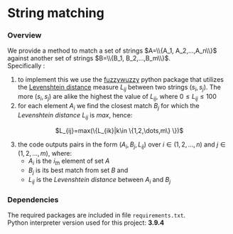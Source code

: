 # String matching
### Overview
We provide a method to match a set of strings $A=\\{A_1, A_2,...,A_n\\}$ against another set of strings $B=\\{B_1, B_2,...,B_m\\}$.<br>
Specifically :
1. to implement this we use the [fuzzywuzzy](https://pypi.org/project/fuzzywuzzy/) python package that utilizes the [Levenshtein distance](https://en.wikipedia.org/wiki/Levenshtein_distance) measure $L_{ij}$ between two strings $(s_i, s_j)$. The more $(s_i, s_j)$ are alike the highest the value of $L_{ij}$, where $0 \leq L_{ij} \leq 100$
2. for each element $A_i$ we find the closest match $B_j$ for which the _Levenshtein distance_ $L_{ij}$ is _max_, hence:<br>
<p align="center">
$L_{ij}=max(\{L_{ik}|k\in \{1,2,\dots,m\} \})$
</p>

3. the code outputs pairs in the form $(A_i, B_j, L_{ij})$ over $i\in(1,2,\dots,n)$ and $j\in(1,2,\dots,m)$, where:
   -  $A_i$ is the $i_{th}$ element of set $A$
   -  $B_j$ is its best match from set $B$ and
   -  $L_{ij}$ is the _Levenshtein distance_ between $A_i$ and $B_j$

### Dependencies
The required packages are included in file ```requirements.txt```.<br>
Python interpreter version used for this project: **3.9.4**
